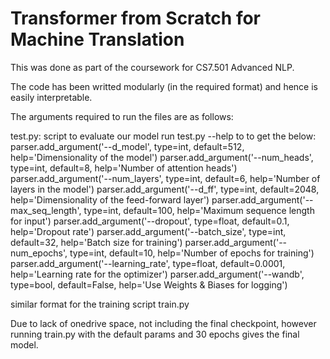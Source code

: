 # Transformer from Scratch for Machine Translation

This was done as part of the coursework for CS7.501 Advanced NLP.


The code has been writted modularly (in the required format) and hence is easily interpretable.

The arguments required to run the files are as follows:

test.py: script to evaluate our model
run test.py --help to to get the below:
parser.add_argument('--d_model', type=int, default=512, help='Dimensionality of the model')
parser.add_argument('--num_heads', type=int, default=8, help='Number of attention heads')
parser.add_argument('--num_layers', type=int, default=6, help='Number of layers in the model')
parser.add_argument('--d_ff', type=int, default=2048, help='Dimensionality of the feed-forward layer')
parser.add_argument('--max_seq_length', type=int, default=100, help='Maximum sequence length for input')
parser.add_argument('--dropout', type=float, default=0.1, help='Dropout rate')
parser.add_argument('--batch_size', type=int, default=32, help='Batch size for training')
parser.add_argument('--num_epochs', type=int, default=10, help='Number of epochs for training')
parser.add_argument('--learning_rate', type=float, default=0.0001, help='Learning rate for the optimizer')
parser.add_argument('--wandb', type=bool, default=False, help='Use Weights & Biases for logging')


similar format for the training script train.py


Due to lack of onedrive space, not including the final checkpoint, however running train.py with the default params and 30 epochs gives the final model.